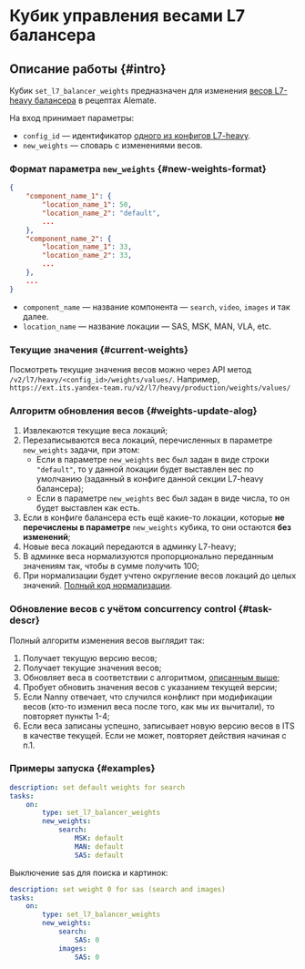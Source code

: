 # Кубик управления весами L7 балансера

## Описание работы {#intro}

Кубик `set_l7_balancer_weights` предназначен для изменения [весов L7-heavy балансера](https://nanny.yandex-team.ru/ui/#/l7heavy/) в рецептах Alemate.

На вход принимает параметры:

* `config_id` — идентификатор [одного из конфигов L7-heavy](https://nanny.yandex-team.ru/ui/#/list-l7heavy/).
* `new_weights` — словарь с изменениями весов.

### Формат параметра `new_weights` {#new-weights-format}

```json
{
    "component_name_1": {
        "location_name_1": 50,
        "location_name_2": "default",
        ...
    },
    "component_name_2": {
        "location_name_1": 33,
        "location_name_2": 33,
        ...
    },
    ...
}
```

* `component_name` — название компонента — `search`, `video`, `images` и так далее.
* `location_name` — название локации — SAS, MSK, MAN, VLA, etc.

### Текущие значения {#current-weights}

Посмотреть текущие значения весов можно через API метод `/v2/l7/heavy/<config_id>/weights/values/`.
Например, `https://ext.its.yandex-team.ru/v2/l7/heavy/production/weights/values/`

### Алгоритм обновления весов {#weights-update-alog}

1. Извлекаются текущие веса локаций;
1. Перезаписываются веса локаций, перечисленных в параметре `new_weights` задачи, при этом:
    * Если в параметре `new_weights` вес был задан в виде строки `"default"`, то у данной локации будет выставлен вес по умолчанию (заданный в конфиге данной секции L7-heavy балансера);
    * Если в параметре `new_weights` вес был задан в виде числа, то он будет выставлен как есть.
1. Если в конфиге балансера есть ещё какие-то локации, которые **не перечислены в параметре** `new_weights` кубика, то они остаются **без изменений**;
1. Новые веса локаций передаются в админку L7-heavy;
1. В админке веса нормализуются пропорционально переданным значениям так, чтобы в сумме получить 100;
1. При нормализации будет учтено округление весов локаций до целых значений. [Полный код нормализации](https://bb.yandex-team.ru/projects/NANNY/repos/nanny/browse/nanny/src/nanny/model/docs/balancers/l7heavy_balancer.py?until=4726c9123ec06649f363e6ced2f2e2c4948dbbc4&untilPath=nanny%2Fsrc%2Fnanny%2Fmodel%2Fdocs%2Fbalancers%2Fl7heavy_balancer.py#90).

### Обновление весов с учётом concurrency control {#task-descr}

Полный алгоритм изменения весов выглядит так:

1. Получает текущую версию весов;
1. Получает текущие значения весов;
1. Обновляет веса в соответствии с алгоритмом, [описанным выше](#weights-update-alog);
1. Пробует обновить значения весов с указанием текущей версии;
1. Если Nanny отвечает, что случился конфликт при модификации весов (кто-то изменил веса после того, как мы их вычитали), то повторяет пункты 1-4;
1. Если веса записаны успешно, записывает новую версию весов в ITS в качестве текущей. Если не может, повторяет действия начиная с п.1.

### Примеры запуска {#examples}

```yaml
description: set default weights for search
tasks:
    on:
        type: set_l7_balancer_weights
        new_weights:
            search:
                MSK: default
                MAN: default
                SAS: default
```

Выключение sas для поиска и картинок:

```yaml
description: set weight 0 for sas (search and images)
tasks:
    on:
        type: set_l7_balancer_weights
        new_weights:
            search:
                SAS: 0
            images:
                SAS: 0
```
